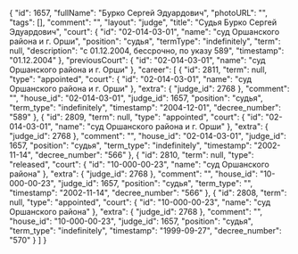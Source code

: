 {
    "id": 1657,
    "fullName": "Бурко Сергей Эдуардович",
    "photoURL": "",
    "tags": [],
    "comment": "",
    "layout": "judge",
    "title": "Судья Бурко Сергей Эдуардович",
    "court": {
        "id": "02-014-03-01",
        "name": "суд Оршанского района и г. Орши",
        "position": "судья",
        "termType": "indefinitely",
        "term": null,
        "description": "c 01.12.2004, бессрочно, по указу 589",
        "timestamp": "01.12.2004"
    },
    "previousCourt": {
        "id": "02-014-03-01",
        "name": "суд Оршанского района и г. Орши"
    },
    "career": [
        {
            "id": 2811,
            "term": null,
            "type": "appointed",
            "court": {
                "id": "02-014-03-01",
                "name": "суд Оршанского района и г. Орши"
            },
            "extra": {
                "judge_id": 2768
            },
            "comment": "",
            "house_id": "02-014-03-01",
            "judge_id": 1657,
            "position": "судья",
            "term_type": "indefinitely",
            "timestamp": "2004-12-01",
            "decree_number": "589"
        },
        {
            "id": 2809,
            "term": null,
            "type": "appointed",
            "court": {
                "id": "02-014-03-01",
                "name": "суд Оршанского района и г. Орши"
            },
            "extra": {
                "judge_id": 2768
            },
            "comment": "",
            "house_id": "02-014-03-01",
            "judge_id": 1657,
            "position": "судья",
            "term_type": "indefinitely",
            "timestamp": "2002-11-14",
            "decree_number": "566"
        },
        {
            "id": 2810,
            "term": null,
            "type": "released",
            "court": {
                "id": "10-000-00-23",
                "name": "суд Оршанского района"
            },
            "extra": {
                "judge_id": 2768
            },
            "comment": "",
            "house_id": "10-000-00-23",
            "judge_id": 1657,
            "position": "судья",
            "term_type": "",
            "timestamp": "2002-11-14",
            "decree_number": "566"
        },
        {
            "id": 2808,
            "term": null,
            "type": "appointed",
            "court": {
                "id": "10-000-00-23",
                "name": "суд Оршанского района"
            },
            "extra": {
                "judge_id": 2768
            },
            "comment": "",
            "house_id": "10-000-00-23",
            "judge_id": 1657,
            "position": "судья",
            "term_type": "indefinitely",
            "timestamp": "1999-09-27",
            "decree_number": "570"
        }
    ]
}
